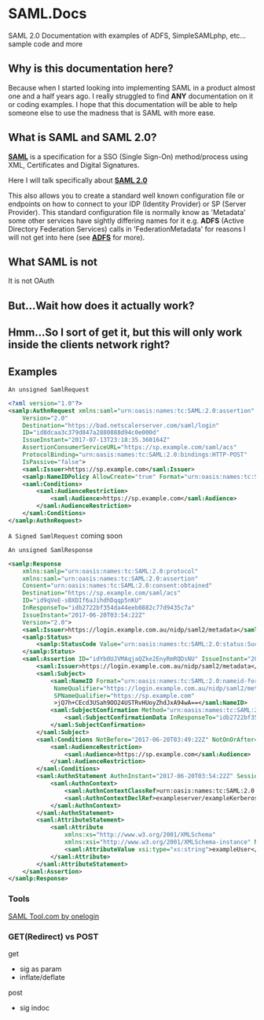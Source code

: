 # SAML.Docs
SAML 2.0 Documentation with examples of ADFS, SimpleSAMLphp, etc... sample code and more


## Why is this documentation here?
Because when I started looking into implementing SAML in a product almost one and a half years ago. I really struggled to find **ANY** documentation on it or coding examples.
I hope that this documentation will be able to help someone else to use the madness that is SAML with more ease.

## What is **SAML** and **SAML 2.0**?
**[SAML](https://www.oasis-open.org/standards#samlv2.0)** is a specification for a SSO (Single Sign-On) method/process using XML, Certificates and Digital Signatures.

Here I will talk specifically about **[SAML 2.0](https://www.oasis-open.org/standards#samlv2.0)**


This also allows you to create a standard well known configuration file or endpoints on how to connect to your IDP (Identity Provider) or SP (Server Provider).
This standard configuration file is normally know as 'Metadata' some other services have sightly differing names for it e.g. **ADFS** (Active Directory Federation Services)
calls in 'FederationMetadata' for reasons I will not get into here (see **[ADFS](./ADFS.md)** for more).


## What SAML is not
It is not OAuth


## But...Wait how does it actually work?


## Hmm...So I sort of get it, but this will only work inside the clients network right?



## Examples

`An unsigned SamlRequest`
```xml
<?xml version="1.0"?>
<samlp:AuthnRequest xmlns:saml="urn:oasis:names:tc:SAML:2.0:assertion" xmlns:samlp="urn:oasis:names:tc:SAML:2.0:protocol"
    Version="2.0"
    Destination="https://bad.netscalerserver.com/saml/login"
    ID="id8dcaa3c379d847a2880888d94c0e000d"
    IssueInstant="2017-07-13T23:18:35.360164Z"
    AssertionConsumerServiceURL="https://sp.example.com/saml/acs"
    ProtocolBinding="urn:oasis:names:tc:SAML:2.0:bindings:HTTP-POST"
    IsPassive="false">
    <saml:Issuer>https://sp.example.com</saml:Issuer>
    <samlp:NameIDPolicy AllowCreate="true" Format="urn:oasis:names:tc:SAML:2.0:nameid-format:persistent" />
    <saml:Conditions>
        <saml:AudienceRestriction>
            <saml:Audience>https://sp.example.com</saml:Audience>
        </saml:AudienceRestriction>
    </saml:Conditions>
</samlp:AuthnRequest>
```

`A Signed SamlRequest`
coming soon


`An unsigned SamlResponse`
```xml
<samlp:Response
    xmlns:samlp="urn:oasis:names:tc:SAML:2.0:protocol"
    xmlns:saml="urn:oasis:names:tc:SAML:2.0:assertion"
    Consent="urn:oasis:names:tc:SAML:2.0:consent:obtained"
    Destination="https://sp.example.com/saml/acs"
    ID="id9qVeE-sBXDIf6aJihdhDqqp5nKU"
    InResponseTo="idb2722bf354da44eeb0882c77d9435c7a"
    IssueInstant="2017-06-20T03:54:22Z"
    Version="2.0">
    <saml:Issuer>https://login.example.com.au/nidp/saml2/metadata</saml:Issuer>
    <samlp:Status>
        <samlp:StatusCode Value="urn:oasis:names:tc:SAML:2.0:status:Success"/>
    </samlp:Status>
    <saml:Assertion ID="idYb0UJVMAqjaQZke2EnyRmRQDsNU" IssueInstant="2017-06-20T03:54:22Z" Version="2.0">
        <saml:Issuer>https://login.example.com.au/nidp/saml2/metadata</saml:Issuer>
        <saml:Subject>
            <saml:NameID Format="urn:oasis:names:tc:SAML:2.0:nameid-format:transient"
             NameQualifier="https://login.example.com.au/nidp/saml2/metadata"
             SPNameQualifier="https://sp.example.com"
             >jQ7h+CEcd3USah9OO24USTRvHUoyZhdJxA94wA==</saml:NameID>
            <saml:SubjectConfirmation Method="urn:oasis:names:tc:SAML:2.0:cm:bearer">
                <saml:SubjectConfirmationData InResponseTo="idb2722bf354da44eeb0882c77d9435c7a" NotOnOrAfter="2017-06-20T03:59:22Z" Recipient="https://sp.example.com/saml/acs"/>
            </saml:SubjectConfirmation>
        </saml:Subject>
        <saml:Conditions NotBefore="2017-06-20T03:49:22Z" NotOnOrAfter="2017-06-20T03:59:22Z">
            <saml:AudienceRestriction>
                <saml:Audience>https://sp.example.com</saml:Audience>
            </saml:AudienceRestriction>
        </saml:Conditions>
        <saml:AuthnStatement AuthnInstant="2017-06-20T03:54:22Z" SessionIndex="idYb0UJVMAqjaQZke2EnyRmRQDsNU">
            <saml:AuthnContext>
                <saml:AuthnContextClassRef>urn:oasis:names:tc:SAML:2.0:ac:classes:Kerberos</saml:AuthnContextClassRef>
                <saml:AuthnContextDeclRef>exampleserver/exampleKerberos</saml:AuthnContextDeclRef>
            </saml:AuthnContext>
        </saml:AuthnStatement>
        <saml:AttributeStatement>
            <saml:Attribute
                xmlns:xs="http://www.w3.org/2001/XMLSchema"
                xmlns:xsi="http://www.w3.org/2001/XMLSchema-instance" Name="preferred_username" NameFormat="urn:oasis:names:tc:SAML:2.0:attrname-format:unspecified">
                <saml:AttributeValue xsi:type="xs:string">exampleUser</saml:AttributeValue>
            </saml:Attribute>
        </saml:AttributeStatement>
    </saml:Assertion>
</samlp:Response>
```


### Tools
[SAML Tool.com by onelogin](https://www.samltool.com/online_tools.php)



### GET(Redirect) vs POST

get
- sig as param
- inflate/deflate

post
- sig indoc
